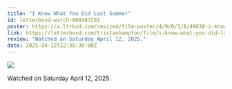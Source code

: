 ```yaml
---
title: "I Know What You Did Last Summer"
id: letterboxd-watch-860487291
poster: https://a.ltrbxd.com/resized/film-poster/4/9/6/3/8/49638-i-know-what-you-did-last-summer-0-600-0-900-crop.jpg?v=0800c84ab8
link: https://letterboxd.com/tristanhampton/film/i-know-what-you-did-last-summer/
review: "Watched on Saturday April 12, 2025."
date: 2025-04-12T22:38:30:00Z
---
```

 <p><img src="https://a.ltrbxd.com/resized/film-poster/4/9/6/3/8/49638-i-know-what-you-did-last-summer-0-600-0-900-crop.jpg?v=0800c84ab8"/></p> <p>Watched on Saturday April 12, 2025.</p>